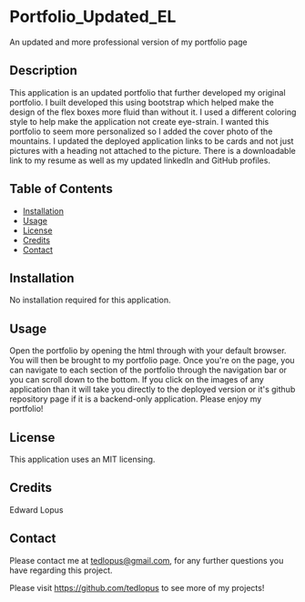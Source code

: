 # Portfolio_Updated_EL
An updated and more professional version of my portfolio page

## Description
This application is an updated portfolio that further developed my original portfolio. I built developed this using bootstrap which helped make the design of the flex boxes more fluid than without it. I used a different coloring style to help make the application not create eye-strain. I wanted this portfolio to seem more personalized so I added the cover photo of the mountains. I updated the deployed application links to be cards and not just pictures with a heading not attached to the picture. There is a downloadable link to my resume as well as my updated linkedIn and GitHub profiles.

## Table of Contents
* [Installation](#installation)
* [Usage](#usage)
* [License](#license)
* [Credits](#credits)
* [Contact](#contact) 
  
## Installation
No installation required for this application.

## Usage
Open the portfolio by opening the html through with your default browser. You will then be brought to my portfolio page. Once you're on the page, you can navigate to each section of the portfolio through the navigation bar or you can scroll down to the bottom. If you click on the images of any application than it will take you directly to the deployed version or it's github repository page if it is a backend-only application. Please enjoy my portfolio!

## License
This application uses an MIT licensing.

## Credits
Edward Lopus

## Contact
Please contact me at tedlopus@gmail.com, for any further questions you have regarding this project.

Please visit https://github.com/tedlopus to see more of my projects!